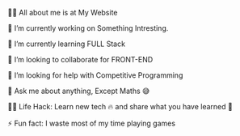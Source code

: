 🙋‍♂️ All about me is at My Website

🔭 I’m currently working on Something Intresting.

🌱 I’m currently learning FULL Stack

👯 I’m looking to collaborate for FRONT-END

🤔 I’m looking for help with Competitive Programming

💬 Ask me about anything, Except Maths 😅

👨‍💻 Life Hack: Learn new tech 🔥 and share what you have learned 🎉

⚡ Fun fact: I waste most of my time playing games

<!---
Sandeepan07/Sandeepan07 is a ✨ special ✨ repository because its `README.md` (this file) appears on your GitHub profile.
You can click the Preview link to take a look at your changes.
--->
